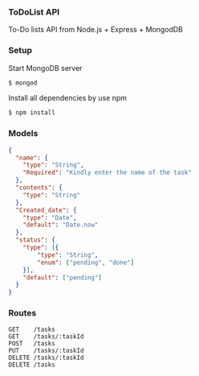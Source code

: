 ### ToDoList API

To-Do lists API from Node.js + Express + MongodDB 

### Setup
Start MongoDB server
```bash
$ mongod
```
Install all dependencies by use npm
```bash
$ npm install
```

### Models
```json
{
  "name": {
    "type": "String",
    "Required": "Kindly enter the name of the task"
  },
  "contents": {
    "type": "String"
  },
  "Created_date": {
    "type": "Date",
    "default": "Date.now"
  },
  "status": {
    "type": [{
        "type": "String",
        "enum": ["pending", "done"]
    }],
    "default": ["pending"]
  }
}
```
### Routes

```
GET    /tasks
GET    /tasks/:taskId
POST   /tasks
PUT    /tasks/:taskId
DELETE /tasks/:taskId
DELETE /tasks
```
